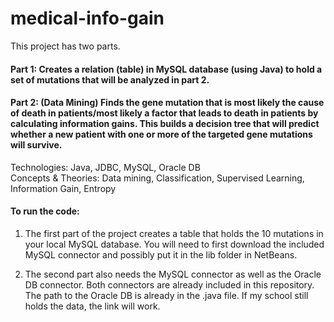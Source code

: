 # medical-info-gain
This project has two parts.<br>
#### Part 1: Creates a relation (table) in MySQL database (using Java) to hold a set of mutations that will be analyzed in part 2.

#### Part 2: (Data Mining) Finds the gene mutation that is most likely the cause of death in patients/most likely a factor that leads to death in patients by calculating information gains. This builds a decision tree that will predict whether a new patient with one or more of the targeted gene mutations will survive.

Technologies: Java, JDBC, MySQL, Oracle DB <br>
Concepts & Theories: Data mining, Classification, Supervised Learning, Information Gain, Entropy

#### To run the code:
1. The first part of the project creates a table that holds the 10 mutations in your local MySQL database. You will need to first download the included MySQL connector and possibly put it in the lib folder in NetBeans.

2. The second part also needs the MySQL connector as well as the Oracle DB connector. Both connectors are already included in this repository. The path to the Oracle DB is already in the .java file. If my school still holds the data, the link will work.
